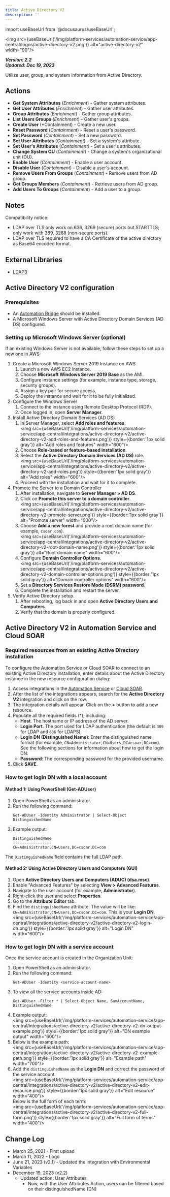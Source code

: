 ```yaml
---
title: Active Directory V2
description: ''
---
```


import useBaseUrl from '@docusaurus/useBaseUrl';

<img src={useBaseUrl('/img/platform-services/automation-service/app-central/logos/active-directory-v2.png')} alt="active-directory-v2" width="90"/>

***Version: 2.2  
Updated: Dec 19, 2023***

Utilize user, group, and system information from Active Directory.   

## Actions

* **Get System Attributes** (*Enrichment*) - Gather system attributes.
* **Get User Attributes** (*Enrichment*) - Gather user attributes.
* **Group Attributes** (*Enrichment*) - Gather group attributes.
* **List Users Groups** (*Enrichment*) - Gather user's groups.
* **Create User** (*Containment) - Create a new user.
* **Reset Password** (*Containment*) - Reset a user's password.
* **Set Password** (*Containment*) - Set a new password.
* **Set User Attributes** (*Containment*) - Set a system's attribute.
* **Set User's Attributes** (*Containment)* - Set a user's attributes.
* **Change System OU** (*Containment*) - Change a system's organizational unit (OU).
* **Enable User** (*Containment*) - Enable a user account.
* **Disable User** (*Containment*) - Disable a user's account.
* **Remove Users From Groups** (*Containment*) - Remove users from AD group.
* **Get Groups Members** (*Containment*) - Retrieve users from AD group.
* **Add Users To Groups** (*Containment*) - Add a user to a group.

## Notes

Compatibility notice:

* LDAP over TLS only work on 636, 3269 (secure) ports but STARTTLS; only work with 389, 3268 (non-secure ports).
* LDAP over TLS required to have a CA Certificate of the active directory as Base64 encoded format.

## External Libraries

* [LDAP3](https://github.com/cannatag/ldap3/blob/master/LICENSE.txt)

## Active Directory V2 configuration

### Prerequisites

* An [Automation Bridge](/docs/platform-services/automation-service/automation-service-bridge/) should be installed.
* A Microsoft Windows Server with Active Directory Domain Services (AD DS) configured.

### Setting up Microsoft Windows Server (optional)

If an existing Windows Server is not available, follow these steps to set up a new one in AWS:
1. Create a Microsoft Windows Server 2019 Instance on AWS
   1. Launch a new AWS EC2 instance.
   1. Choose **Microsoft Windows Server 2019 Base** as the AMI.
   1. Configure instance settings (for example, instance type, storage, security groups).
   1. Assign a key pair for secure access.
   1. Deploy the instance and wait for it to be fully initialized.
1. Configure the Windows Server
   1. Connect to the instance using Remote Desktop Protocol (RDP).
   1. Once logged in, open **Server Manager**.
1. Install Active Directory Domain Services (AD DS)
   1. In Server Manager, select **Add roles and features**.<br/><img src={useBaseUrl('/img/platform-services/automation-service/app-central/integrations/active-directory-v2/active-directory-v2-add-roles-and-features.png')} style={{border:'1px solid gray'}} alt="Add roles and features" width="600"/>
   1. Choose **Role-based or feature-based installation**.
   1. Select the **Active Directory Domain Services (AD DS)** role.<br/><img src={useBaseUrl('/img/platform-services/automation-service/app-central/integrations/active-directory-v2/active-directory-v2-add-roles.png')} style={{border:'1px solid gray'}} alt="Add roles" width="600"/>
   1. Proceed with the installation and wait for it to complete.
1. Promote the Server to a Domain Controller
   1. After installation, navigate to **Server Manager > AD DS**.
   1. Click on **Promote this server to a domain controller**.<br/><img src={useBaseUrl('/img/platform-services/automation-service/app-central/integrations/active-directory-v2/active-directory-v2-promote-server.png')} style={{border:'1px solid gray'}} alt="Promote server" width="600"/>
   1. Choose **Add a new forest** and provide a root domain name (for example, `csoar.com`).<br/><img src={useBaseUrl('/img/platform-services/automation-service/app-central/integrations/active-directory-v2/active-directory-v2-root-domain-name.png')} style={{border:'1px solid gray'}} alt="Root domain name" width="600"/>
   1. Configure **Domain Controller Options**.<br/><img src={useBaseUrl('/img/platform-services/automation-service/app-central/integrations/active-directory-v2/active-directory-v2-domain-controller-options.png')} style={{border:'1px solid gray'}} alt="Domain controller options" width="600"/>
   1. Set a **Directory Services Restore Mode (DSRM) password**.
   1. Complete the installation and restart the server.
1. Verify Active Directory setup.
   1. After rebooting, log back in and open **Active Directory Users and Computers**.
   1. Verify that the domain is properly configured.

## Active Directory V2 in Automation Service and Cloud SOAR

### Required resources from an existing Active Directory installation

To configure the Automation Service or Cloud SOAR to connect to an existing Active Directory installation, enter details about the Active Directory instance in the new resource configuration dialog:
1. Access integrations in the [Automation Service](/docs/platform-services/automation-service/automation-service-integrations/#view-integrations) or [Cloud SOAR](/docs/cloud-soar/automation).
1. After the list of the integrations appears, search for the **Active Directory V2** integration and click on the row.
1. The integration details will appear. Click on the **+** button to add a new resource.
1. Populate all the required fields (\*), including: 
   * **Host**. The hostname or IP address of the AD server.
   * **Login Port**. The port used for LDAP authentication (the default is `389` for LDAP and `636` for LDAPS).
   * **Login DN (Distinguished Name)**: Enter the distinguished name format (for example, `CN=Administrator,CN=Users,DC=csoar,DC=com`). See the following sections for information about how to get the login DN.
   * **Password**: The corresponding password for the provided username.
1. Click **SAVE**.

### How to get login DN with a local account

#### Method 1: Using PowerShell (Get-ADUser)

1. Open PowerShell as an administrator.
1. Run the following command:
   ```
   Get-ADUser -Identity Administrator | Select-Object DistinguishedName
   ```
1. Example output:
   ```
   DistinguishedName
   -----------------
   CN=Administrator,CN=Users,DC=csoar,DC=com
   ```

The `DistinguishedName` field contains the full LDAP path.

#### Method 2: Using Active Directory Users and Computers (GUI)

1. Open **Active Directory Users and Computers (ADUC) (dsa.msc)**.
1. Enable "Advanced Features" by selecting **View > Advanced Features**.
1. Navigate to the user account (for example, **Administrator**).
1. Right-click the user and select **Properties**.
1. Go to the **Attribute Editor** tab.
1. Find the `distinguishedName` attribute. The value will be like: `CN=Administrator,CN=Users,DC=csoar,DC=com`. This is your **Login DN**.<br/><img src={useBaseUrl('/img/platform-services/automation-service/app-central/integrations/active-directory-v2/active-directory-v2-login-dn.png')} style={{border:'1px solid gray'}} alt="Login DN" width="600"/>

### How to get login DN with a service account

Once the service account is created in the Organization Unit: 
1. Open PowerShell as an administrator.
1. Run the following command:
   ```
   Get-ADUser -Identity <service-account-name>
   ``` 
1. To view all the service accounts inside AD:
   ```
   Get-ADUser -Filter * | Select-Object Name, SamAccountName, DistinguishedName
   ```
1. Example output:<br/><img src={useBaseUrl('/img/platform-services/automation-service/app-central/integrations/active-directory-v2/active-directory-v2-dn-output-example.png')} style={{border:'1px solid gray'}} alt="DN example output" width="600"/>
1. Below is the example path:<br/><img src={useBaseUrl('/img/platform-services/automation-service/app-central/integrations/active-directory-v2/active-directory-v2-example-path.png')} style={{border:'1px solid gray'}} alt="Example path" width="700"/>
1. Add the `distinguishedName` as the **Login DN** and correct the password of the service account.<br/><img src={useBaseUrl('/img/platform-services/automation-service/app-central/integrations/active-directory-v2/active-directory-v2-edit-resource.png')} style={{border:'1px solid gray'}} alt="Edit resource" width="400"/><br/>Below is the full form of each term:<br/><img src={useBaseUrl('/img/platform-services/automation-service/app-central/integrations/active-directory-v2/active-directory-v2-full-form.png')} style={{border:'1px solid gray'}} alt="Full form of terms" width="400"/>

## Change Log

* March 25, 2021 - First upload
* March 11, 2022 - Logo
* June 21, 2023 (v2.1) - Updated the integration with Environmental Variables
* December 19, 2023 (v2.2)
	+ Updated action: User Attributes
		- Now, with the User Attributes Action, users can be filtered based on their distinguishedName (DN)
